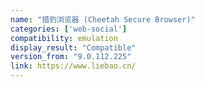 ```yaml
---
name: "猎豹浏览器 (Cheetah Secure Browser)"
categories: ['web-social']
compatibility: emulation
display_result: "Compatible"
version_from: "9.0.112.225"
link: https://www.liebao.cn/
---
```

